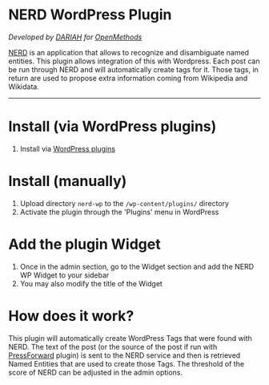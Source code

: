 # NERD WordPress Plugin

_Developed by [DARIAH](https://www.dariah.eu/) for [OpenMethods](https://openmethods.dariah.eu/)_

[NERD](https://github.com/kermitt2/entity-fishing) is an application that allows to recognize and disambiguate named entities.
This plugin allows integration of this with Wordpress. Each post can be run through NERD and will automatically create tags for it.
Those tags, in return are used to propose extra information coming from Wikipedia and Wikidata.

---

# Install (via WordPress plugins)
1. Install via [WordPress plugins](https://www.wordpress.org/plugins/nerd-wp)

# Install (manually)
1. Upload directory `nerd-wp` to the `/wp-content/plugins/` directory
1. Activate the plugin through the 'Plugins' menu in WordPress

# Add the plugin Widget
1. Once in the admin section, go to the Widget section and add the NERD WP Widget to your sidebar
1. You may also modify the title of the Widget

# How does it work?

This plugin will automatically create WordPress Tags that were found with NERD. The text of the post (or the source 
of the post if run with [PressForward](https://github.com/PressForward/pressforward/) plugin) is sent to the NERD 
service and then is retrieved Named Entities that are used to create those Tags. The threshold of the score of NERD 
can be adjusted in the admin options. 

